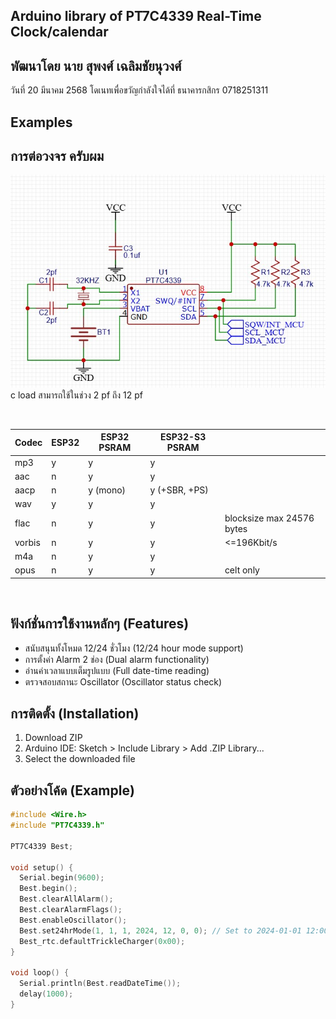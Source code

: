 

## Arduino library of PT7C4339 Real-Time Clock/calendar

## พัฒนาโดย นาย สุพงศ์ เฉลิมชัยนุวงศ์ 
   วันที่ 20 มีนาคม 2568
   โดเนทเพื่อขวัญกำลังใจได้ที่ ธนาคารกสิกร 0718251311 
   

## Examples
## การต่อวงจร ครับผม 
![PT7C4339 RTC Module](https://github.com/best2189/PT7C4339-RTC-LIB/blob/1c416ceee9e9cccdf085514ce6fc06321af73a87/75736.jpg)  
c load สามารถใช้ในช่วง 2 pf ถึง 12 pf 

<br>

|Codec       |ESP32  |ESP32 PSRAM  |ESP32-S3 PSRAM |                          |
|------------|-------|-------------|---------------|--------------------------|
| mp3        | y     | y           | y             |                          |
| aac        | n     | y           | y             |                          |
| aacp       | n     | y (mono)    | y (+SBR, +PS) |                          |
| wav        | y     | y           | y             |                          |
| flac       | n     | y           | y             |blocksize max 24576 bytes |
| vorbis     | n     | y           | y             | <=196Kbit/s              |
| m4a        | n     | y           | y             |                          |
| opus       | n     | y           | y             |celt only                 |
   
<br>


## ฟังก์ชั่นการใช้งานหลักๆ (Features)
- สนับสนุนทั้งโหมด 12/24 ชั่วโมง (12/24 hour mode support)
- การตั้งค่า Alarm 2 ช่อง (Dual alarm functionality)
- อ่านค่าเวลาแบบเต็มรูปแบบ (Full date-time reading)
- ตรวจสอบสถานะ Oscillator (Oscillator status check)

## การติดตั้ง (Installation)
1. Download ZIP
2. Arduino IDE: Sketch > Include Library > Add .ZIP Library...
3. Select the downloaded file

## ตัวอย่างโค้ด (Example)
```cpp
#include <Wire.h>
#include "PT7C4339.h"

PT7C4339 Best;

void setup() {
  Serial.begin(9600);
  Best.begin();
  Best.clearAllAlarm();
  Best.clearAlarmFlags();
  Best.enableOscillator();
  Best.set24hrMode(1, 1, 1, 2024, 12, 0, 0); // Set to 2024-01-01 12:00:00
  Best_rtc.defaultTrickleCharger(0x00);
}

void loop() {
  Serial.println(Best.readDateTime());
  delay(1000);
}
